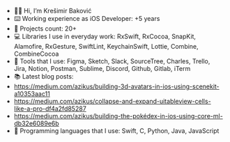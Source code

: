 - 👋🏻 Hi, I’m Krešimir Baković
- ⌨️ Working experience as iOS Developer: +5 years
- 💼 Projects count: 20+
- 💻 Libraries I use in everyday work: RxSwift, RxCocoa, SnapKit, Alamofire, RxGesture, SwiftLint, KeychainSwift, Lottie, Combine, CombineCocoa
- 📱 Tools that I use: Figma, Sketch, Slack, SourceTree, Charles, Trello, Jira, Notion, Postman, Sublime, Discord, Github, Gitlab, iTerm
- 📚 Latest blog posts:
- https://medium.com/azikus/building-3d-avatars-in-ios-using-scenekit-a10353aac11  
- https://medium.com/azikus/collapse-and-expand-uitableview-cells-like-a-pro-df4a2fd85287  
- https://medium.com/azikus/building-the-pokédex-in-ios-using-core-ml-db32e6089e6b  
- 🧮 Programming languages that I use: Swift, C, Python, Java, JavaScript
